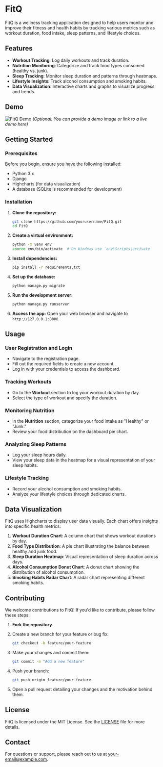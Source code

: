 # FitQ

FitQ is a wellness tracking application designed to help users monitor and improve their fitness and health habits by tracking various metrics such as workout duration, food intake, sleep patterns, and lifestyle choices.

## Features

- **Workout Tracking**: Log daily workouts and track duration.
- **Nutrition Monitoring**: Categorize and track food types consumed (healthy vs. junk).
- **Sleep Tracking**: Monitor sleep duration and patterns through heatmaps.
- **Lifestyle Insights**: Track alcohol consumption and smoking habits.
- **Data Visualization**: Interactive charts and graphs to visualize progress and trends.

## Demo

![FitQ Demo](link-to-your-demo-image.gif) *(Optional: You can provide a demo image or link to a live demo here)*

## Getting Started

### Prerequisites

Before you begin, ensure you have the following installed:

- Python 3.x
- Django
- Highcharts (for data visualization)
- A database (SQLite is recommended for development)

### Installation

1. **Clone the repository:**
    ```bash
    git clone https://github.com/yourusername/FitQ.git
    cd FitQ
    ```

2. **Create a virtual environment:**
    ```bash
    python -m venv env
    source env/bin/activate  # On Windows use `env\Scripts\activate`
    ```

3. **Install dependencies:**
    ```bash
    pip install -r requirements.txt
    ```

4. **Set up the database:**
    ```bash
    python manage.py migrate
    ```

5. **Run the development server:**
    ```bash
    python manage.py runserver
    ```

6. **Access the app:**
    Open your web browser and navigate to `http://127.0.0.1:8000`.

## Usage

### User Registration and Login

- Navigate to the registration page.
- Fill out the required fields to create a new account.
- Log in with your credentials to access the dashboard.

### Tracking Workouts

- Go to the **Workout** section to log your workout duration by day.
- Select the type of workout and specify the duration.

### Monitoring Nutrition

- In the **Nutrition** section, categorize your food intake as "Healthy" or "Junk."
- Review your food distribution on the dashboard pie chart.

### Analyzing Sleep Patterns

- Log your sleep hours daily.
- View your sleep data in the heatmap for a visual representation of your sleep habits.

### Lifestyle Tracking

- Record your alcohol consumption and smoking habits.
- Analyze your lifestyle choices through dedicated charts.

## Data Visualization

FitQ uses Highcharts to display user data visually. Each chart offers insights into specific health metrics:

1. **Workout Duration Chart**: A column chart that shows workout durations by day.
2. **Food Type Distribution**: A pie chart illustrating the balance between healthy and junk food.
3. **Sleep Duration Heatmap**: Visual representation of sleep duration across days.
4. **Alcohol Consumption Donut Chart**: A donut chart showing the distribution of alcohol consumption.
5. **Smoking Habits Radar Chart**: A radar chart representing different smoking habits.

## Contributing

We welcome contributions to FitQ! If you'd like to contribute, please follow these steps:

1. **Fork the repository**.
2. Create a new branch for your feature or bug fix:
    ```bash
    git checkout -b feature/your-feature
    ```

3. Make your changes and commit them:
    ```bash
    git commit -m "Add a new feature"
    ```

4. Push your branch:
    ```bash
    git push origin feature/your-feature
    ```

5. Open a pull request detailing your changes and the motivation behind them.

## License

FitQ is licensed under the MIT License. See the [LICENSE](LICENSE) file for more details.

## Contact

For questions or support, please reach out to us at [your-email@example.com](mailto:your-email@example.com).
